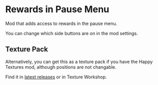 # Rewards in Pause Menu

Mod that adds access to rewards in the pause menu.

You can change which side buttons are on in the mod settings.

## Texture Pack

Alternatively, you can get this as a texture pack if you have the Happy Textures mod, although positions are not changable.

Find it in [latest releases](https://github.com/Kingminer7/quests-in-pause/releases/latest) or in Texture Workshop.
